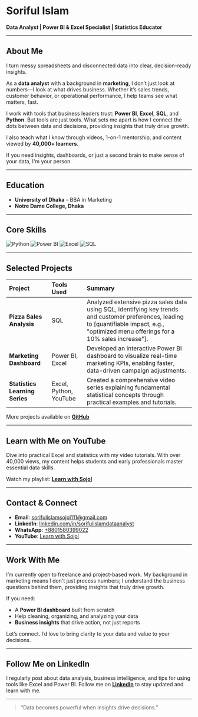 # Soriful Islam

**Data Analyst | Power BI & Excel Specialist | Statistics Educator**

---

## About Me

I turn messy spreadsheets and disconnected data into clear, decision-ready insights.

As a **data analyst** with a background in **marketing**, I don’t just look at numbers—I look at what drives business. Whether it’s sales trends, customer behavior, or operational performance, I help teams see what matters, fast.

I work with tools that business leaders trust: **Power BI**, **Excel**, **SQL**, and **Python**. But tools are just tools. What sets me apart is how I connect the dots between data and decisions, providing insights that truly drive growth.

I also teach what I know through videos, 1-on-1 mentorship, and content viewed by **40,000+ learners**.

If you need insights, dashboards, or just a second brain to make sense of your data, I'm your person.

---

## Education

* **University of Dhaka** – BBA in Marketing
* **Notre Dame College, Dhaka**

---

## Core Skills

<p>
  <img src="https://img.shields.io/badge/Python-3776AB?style=for-the-badge&logo=python&logoColor=white" alt="Python">
  <img src="https://img.shields.io/badge/Power%20BI-F2C811?style=for-the-badge&logo=powerbi&logoColor=black" alt="Power BI">
  <img src="https://img.shields.io/badge/Microsoft%20Excel-217346?style=for-the-badge&logo=microsoft-excel&logoColor=white" alt="Excel">
  <img src="https://img.shields.io/badge/SQL-336791?style=for-the-badge&logo=postgresql&logoColor=white" alt="SQL">
</p>

---

## Selected Projects

| Project                       | Tools Used          | Summary                                                                                                                              |
| :---------------------------- | :------------------ | :----------------------------------------------------------------------------------------------------------------------------------- |
| **Pizza Sales Analysis** | SQL                 | Analyzed extensive pizza sales data using SQL, identifying key trends and customer preferences, leading to [quantifiable impact, e.g., "optimized menu offerings for a 10% sales increase"]. |
| **Marketing Dashboard** | Power BI, Excel     | Developed an interactive Power BI dashboard to visualize real-time marketing KPIs, enabling faster, data-driven campaign adjustments. |
| **Statistics Learning Series**| Excel, Python, YouTube | Created a comprehensive video series explaining fundamental statistical concepts through practical examples and tutorials.           |

More projects available on [**GitHub**](https://github.com/sorifulislam111)

---

## Learn with Me on YouTube

Dive into practical Excel and statistics with my video tutorials. With over 40,000 views, my content helps students and early professionals master essential data skills.

Watch my playlist: [**Learn with Sojol**](https://www.youtube.com/@learnwithsojol) 

---

## Contact & Connect

* **Email**: [sorifulislamsojol111@gmail.com](mailto:sorifulislamsojol111@gmail.com)
* **LinkedIn**: [linkedin.com/in/sorifulislamdataanalyst](https://www.linkedin.com/in/sorifulislamdataanalyst/)
* **WhatsApp**: [+8801580399022](https://wa.me/8801580399022)
* **YouTube**: [Learn with Sojol](https://www.youtube.com/@learnwithsojol)

---

## Work With Me

I’m currently open to freelance and project-based work. My background in marketing means I don't just process numbers; I understand the business questions behind them, providing insights that truly drive growth.

If you need:

* A **Power BI dashboard** built from scratch
* Help cleaning, organizing, and analyzing your data
* **Business insights** that drive action, not just reports

Let’s connect. I’d love to bring clarity to your data and value to your decisions.

---

## Follow Me on LinkedIn

I regularly post about data analysis, business intelligence, and tips for using tools like Excel and Power BI. Follow me on [**LinkedIn**](https://www.linkedin.com/in/sorifulislamdataanalyst/) to stay updated and learn with me.

---

> “Data becomes powerful when insights drive decisions.”
